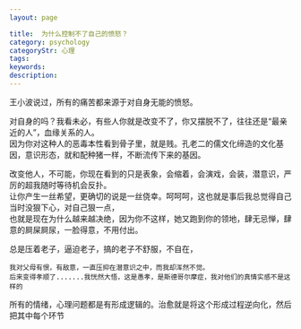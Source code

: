 ```yaml
---
layout: page

title:  为什么控制不了自己的愤怒？
category: psychology
categoryStr: 心理
tags:   
keywords:
description:
---
```


王小波说过，所有的痛苦都来源于对自身无能的愤怒。

对自身的吗？我看未必，有些人你就是改变不了，你又摆脱不了，往往还是“最亲近的人”，血缘关系的人。  
因为你对这种人的恶毒本性看到骨子里，就是贱。孔老二的儒文化缔造的文化基因，意识形态，就和配种猪一样，不断流传下来的基因。

改变他人，不可能，你现在看到的只是表象，会缩着，会演戏，会装，潜意识，严厉的超我随时等待机会反扑。  
让你产生一丝希望，更确切的说是一丝侥幸。呵呵呵，这也就是事后我总觉得自己当时没狠下心，对自己狠一点，  
也就是现在为什么越来越决绝，因为你不这样，她又跑到你的领地，肆无忌惮，肆意的屙屎屙尿，一脸得意，不用付出。  

总是压着老子，逼迫老子，搞的老子不舒服，不自在，

```摘录
我对父母有恨，有敌意，一直压抑在潜意识之中，而我却浑然不觉。  
后来变得孝顺了.......我恍然大悟，这是愚孝，是斯德哥尔摩症，我对他们的真情实感不是这样的
```

所有的情绪，心理问题都是有形成逻辑的。治愈就是将这个形成过程逆向化，然后把其中每个环节









